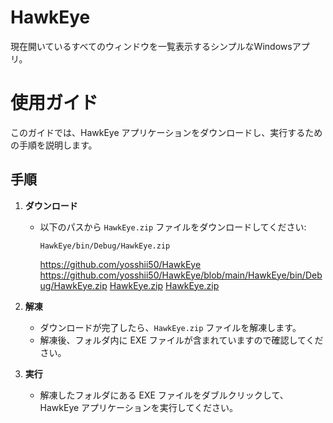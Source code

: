 # HawkEye
現在開いているすべてのウィンドウを一覧表示するシンプルなWindowsアプリ。

# 使用ガイド

このガイドでは、HawkEye アプリケーションをダウンロードし、実行するための手順を説明します。

## 手順

1. **ダウンロード**
   - 以下のパスから `HawkEye.zip` ファイルをダウンロードしてください:
     ```
     HawkEye/bin/Debug/HawkEye.zip
     ```
     https://github.com/yosshii50/HawkEye
     https://github.com/yosshii50/HawkEye/blob/main/HawkEye/bin/Debug/HawkEye.zip
    [HawkEye.zip](blob/main/HawkEye/bin/Debug/HawkEye.zip)
    [HawkEye.zip](https://github.com/yosshii50/HawkEye/blob/main/HawkEye/bin/Debug/HawkEye.zip)

2. **解凍**
   - ダウンロードが完了したら、`HawkEye.zip` ファイルを解凍します。
   - 解凍後、フォルダ内に EXE ファイルが含まれていますので確認してください。

3. **実行**
   - 解凍したフォルダにある EXE ファイルをダブルクリックして、HawkEye アプリケーションを実行してください。
